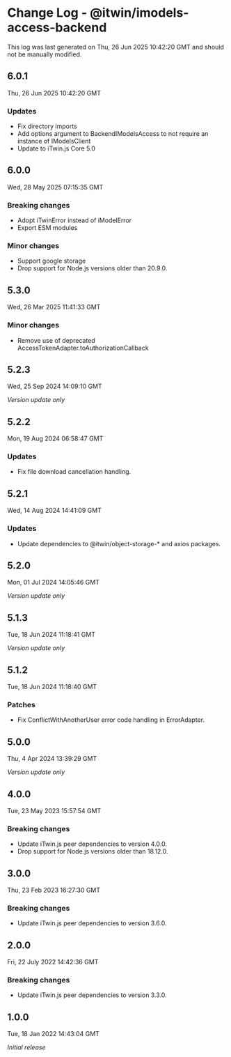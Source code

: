 # Change Log - @itwin/imodels-access-backend

This log was last generated on Thu, 26 Jun 2025 10:42:20 GMT and should not be manually modified.

## 6.0.1
Thu, 26 Jun 2025 10:42:20 GMT

### Updates

- Fix directory imports
- Add options argument to BackendIModelsAccess to not require an instance of IModelsClient
- Update to iTwin.js Core 5.0

## 6.0.0
Wed, 28 May 2025 07:15:35 GMT

### Breaking changes

- Adopt iTwinError instead of iModelError
- Export ESM modules

### Minor changes

- Support google storage
- Drop support for Node.js versions older than 20.9.0.

## 5.3.0
Wed, 26 Mar 2025 11:41:33 GMT

### Minor changes

- Remove use of deprecated AccessTokenAdapter.toAuthorizationCallback

## 5.2.3
Wed, 25 Sep 2024 14:09:10 GMT

_Version update only_

## 5.2.2
Mon, 19 Aug 2024 06:58:47 GMT

### Updates

- Fix file download cancellation handling.

## 5.2.1
Wed, 14 Aug 2024 14:41:09 GMT

### Updates

- Update dependencies to @itwin/object-storage-* and axios packages.

## 5.2.0
Mon, 01 Jul 2024 14:05:46 GMT

_Version update only_

## 5.1.3
Tue, 18 Jun 2024 11:18:41 GMT

_Version update only_

## 5.1.2
Tue, 18 Jun 2024 11:18:40 GMT

### Patches

- Fix ConflictWithAnotherUser error code handling in ErrorAdapter.

## 5.0.0
Thu, 4 Apr 2024 13:39:29 GMT

_Version update only_

## 4.0.0
Tue, 23 May 2023 15:57:54 GMT

### Breaking changes

- Update iTwin.js peer dependencies to version 4.0.0.
- Drop support for Node.js versions older than 18.12.0.

## 3.0.0
Thu, 23 Feb 2023 16:27:30 GMT

### Breaking changes

- Update iTwin.js peer dependencies to version 3.6.0.

## 2.0.0
Fri, 22 July 2022 14:42:36 GMT

### Breaking changes

- Update iTwin.js peer dependencies to version 3.3.0.

## 1.0.0
Tue, 18 Jan 2022 14:43:04 GMT

_Initial release_


